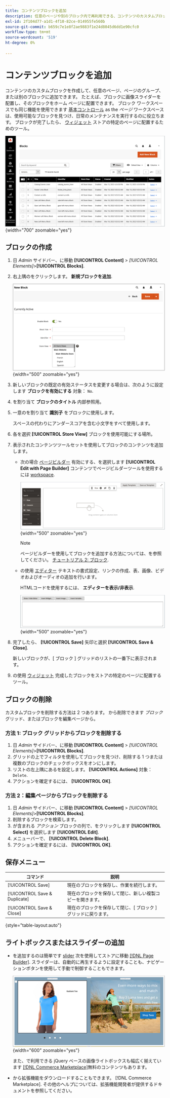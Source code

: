 ```yaml
---
title: コンテンツブロックを追加
description: 任意のページや別のブロック内で再利用できる、コンテンツのカスタムブロックを作成します。
exl-id: 2f104d77-a1d1-4f10-82ce-014955fe560b
source-git-commit: b659c7e1e8f2ae9883f1e24d8045d6dd1e90cfc0
workflow-type: tm+mt
source-wordcount: '519'
ht-degree: 0%

---
```


# コンテンツブロックを追加

コンテンツのカスタムブロックを作成して、任意のページ、ページのグループ、または別のブロックに追加できます。 たとえば、ブロックに画像スライダーを配置し、そのブロックをホーム ページに配置できます。 ブロック ワークスペースでも同じ機能を使用できます [基本コントロール](pages-workspace.md) as the _ページ_ ワークスペースは、使用可能なブロックを見つけ、日常のメンテナンスを実行するのに役立ちます。 ブロックが完了したら、 [ウィジェット](widget-static-block.md) ストアの特定のページに配置するためのツール。

![ブロック ページには、既存のブロックのグリッドが表示されます](./assets/blocks-workspace.png){width="700" zoomable="yes"}

## ブロックの作成

1. 日 _Admin_ サイドバー、に移動 **[!UICONTROL Content]** > _[!UICONTROL Elements]_>**[!UICONTROL Blocks]**.

1. 右上隅のをクリックします。 **新規ブロックを追加**.

   ![新しいブロック ページには、オプションとコンテンツ スペースが表示されます](./assets/block-detail.png){width="500" zoomable="yes"}

1. 新しいブロックの既定の有効ステータスを変更する場合は、次のように設定します **ブロックを有効にする** 対象： `No`.

1. を割り当て **ブロックのタイトル** 内部参照用。

1. 一意のを割り当て **識別子** をブロックに使用します。

   スペースの代わりにアンダースコアを含む小文字をすべて使用します。

1. 各を選択 **[!UICONTROL Store View]** ブロックを使用可能にする場所。

1. 表示されたコンテンツツールセットを使用してブロックのコンテンツを追加します。

   - 次の場合 [ページビルダー](../page-builder/introduction.md) 有効にする、を選択します **[!UICONTROL Edit with Page Builder]** コンテンツでページビルダーツールを使用するには [workspace](../page-builder/workspace.md).

     ![ページビルダーワークスペース](./assets/pb-workspace-block.png){width="500" zoomable="yes"}

     >[!NOTE]
     >
     >ページビルダーを使用してブロックを追加する方法については、を参照してください。 [チュートリアル 2: ブロック](../page-builder/2-blocks.md).

   - の使用 [エディター](editor.md) テキストの書式設定、リンクの作成、表、画像、ビデオおよびオーディオの追加を行います。

     HTMLコードを使用するには、 **エディターを表示/非表示**.

     ![ブロック エディタ（非表示）](./assets/block-editor-hidden.png){width="500" zoomable="yes"}

1. 完了したら、 **[!UICONTROL Save]** 矢印と選択 **[!UICONTROL Save & Close]**.

   新しいブロックが、[ ブロック ] グリッドのリストの一番下に表示されます。

1. の使用 [ウィジェット](widget-static-block.md) 完成したブロックをストアの特定のページに配置するツール。

## ブロックの削除

カスタムブロックを削除する方法は 2 つあります。 から削除できます _ブロック_ グリッド、またはブロックを編集ページから。

### 方法 1: ブロック グリッドからブロックを削除する

1. 日 _Admin_ サイドバー、に移動 **[!UICONTROL Content]** > _[!UICONTROL Elements]_>**[!UICONTROL Blocks]**.
1. グリッドの上でフィルタを使用してブロックを見つけ、削除する 1 つまたは複数のブロックのチェックボックスをオンにします。
1. リストの左上隅にあるを設定します。 **[!UICONTROL Actions]** 対象： `Delete`.
1. アクションを確定するには、 **[!UICONTROL OK]**.

### 方法 2：編集ページからブロックを削除する

1. 日 _Admin_ サイドバー、に移動 **[!UICONTROL Content]** > _[!UICONTROL Elements]_>**[!UICONTROL Blocks]**.
1. 削除するブロックを検索します。
1. が含まれる _アクション_ ブロックの列で、をクリックします **[!UICONTROL Select]** を選択します **[!UICONTROL Edit]**.
1. メニューバーで、 **[!UICONTROL Delete Block]**.
1. アクションを確定するには、 **[!UICONTROL OK]**.

## 保存メニュー

| コマンド | 説明 |
|----------|----------- |
| [!UICONTROL Save] | 現在のブロックを保存し、作業を続行します。 |
| [!UICONTROL Save & Duplicate] | 現在のブロックを保存して閉じ、新しい複製コピーを開きます。 |
| [!UICONTROL Save & Close] | 現在のブロックを保存して閉じ、[ ブロック ] グリッドに戻ります。 |

{style="table-layout:auto"}

## ライトボックスまたはスライダーの追加

- を追加するのは簡単です [slider](../page-builder/slider.md) 次を使用してストアに移動 [[!DNL Page Builder]](../page-builder/introduction.md). スライダーは、自動的に再生するように設定することも、ナビゲーションボタンを使用して手動で制御することもできます。

  ![ページビルダーのスライダー](./assets/pb-tutorial3-slider-tee-shirt-promo.png){width="600" zoomable="yes"}

  また、で利用できる jQuery ベースの画像ライトボックスも幅広く揃えています [[!DNL Commerce Marketplace]][1]無料のコンテンツもあります。

- から拡張機能をダウンロードすることもできます。 [!DNL Commerce Marketplace]. その他のヘルプについては、拡張機能開発者が提供するドキュメントを参照してください。

[1]: https://marketplace.magento.com/extensions.html?q=lightbox
